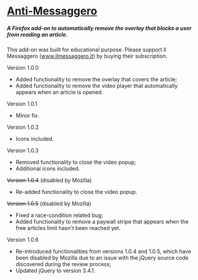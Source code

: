 # [Anti-Messaggero](https://addons.mozilla.org/en-US/firefox/addon/anti-messaggero/)
##### A Firefox add-on to automatically remove the overlay that blocks a user from reading an article.

This add-on was built for educational purpose. Please support Il Messaggero (www.ilmessaggero.it) by buying their subscription.

Version 1.0.0
- Added functionality to remove the overlay that covers the article;
- Added functionality to remove the video player that automatically appears when an article is opened.

Version 1.0.1
- Minor fix.

Version 1.0.2
- Icons included.

Version 1.0.3
- Removed functionality to close the video popup;
- Additional icons included.

~~Version 1.0.4~~ (disabled by Mozilla)
- Re-added functionality to close the video popup.

~~Version 1.0.5~~ (disabled by Mozilla)
- Fixed a race-condition related bug;
- Added functionality to remove a paywall stripe that appears when the free articles limit hasn't been reached yet.

Version 1.0.6
- Re-introduced functionalities from versions 1.0.4 and 1.0.5, which have been disabled by Mozilla due to an issue with the jQuery source code discovered during the review process;
- Updated jQuery to version 3.4.1.
